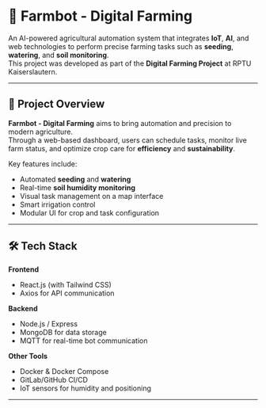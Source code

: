 # 🌱 Farmbot - Digital Farming

An AI-powered agricultural automation system that integrates **IoT**, **AI**, and web technologies to perform precise farming tasks such as **seeding**, **watering**, and **soil monitoring**.  
This project was developed as part of the **Digital Farming Project** at RPTU Kaiserslautern.

---

## 🚜 Project Overview

**Farmbot - Digital Farming** aims to bring automation and precision to modern agriculture.  
Through a web-based dashboard, users can schedule tasks, monitor live farm status, and optimize crop care for **efficiency** and **sustainability**.

Key features include:
- Automated **seeding** and **watering**
- Real-time **soil humidity monitoring**
- Visual task management on a map interface
- Smart irrigation control
- Modular UI for crop and task configuration

---

## 🛠 Tech Stack

**Frontend**  
- React.js (with Tailwind CSS)  
- Axios for API communication  

**Backend**  
- Node.js / Express  
- MongoDB for data storage  
- MQTT for real-time bot communication  

**Other Tools**  
- Docker & Docker Compose  
- GitLab/GitHub CI/CD  
- IoT sensors for humidity and positioning  

---

